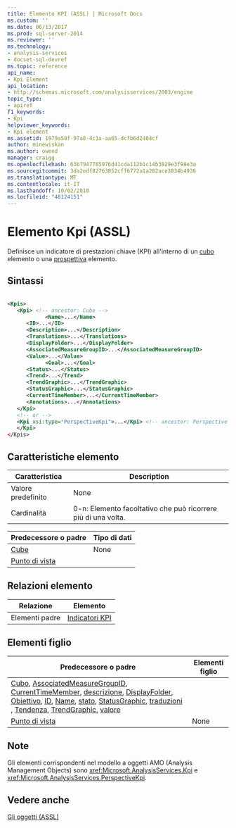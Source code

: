 ```yaml
---
title: Elemento KPI (ASSL) | Microsoft Docs
ms.custom: ''
ms.date: 06/13/2017
ms.prod: sql-server-2014
ms.reviewer: ''
ms.technology:
- analysis-services
- docset-sql-devref
ms.topic: reference
api_name:
- Kpi Element
api_location:
- http://schemas.microsoft.com/analysisservices/2003/engine
topic_type:
- apiref
f1_keywords:
- Kpi
helpviewer_keywords:
- Kpi element
ms.assetid: 1979a58f-97a8-4c1a-aa65-dcfb6d2404cf
author: minewiskan
ms.author: owend
manager: craigg
ms.openlocfilehash: 63b7947785976d41cda112b1c14b3829e3f98e3a
ms.sourcegitcommit: 3da2edf82763852cff6772a1a282ace3034b4936
ms.translationtype: MT
ms.contentlocale: it-IT
ms.lasthandoff: 10/02/2018
ms.locfileid: "48124151"
---
```

# <a name="kpi-element-assl"></a>Elemento Kpi (ASSL)
  Definisce un indicatore di prestazioni chiave (KPI) all'interno di un [cubo](cube-element-assl.md) elemento o una [prospettiva](perspective-element-assl.md) elemento.  
  
## <a name="syntax"></a>Sintassi  
  
```xml  
  
<Kpis>  
   <Kpi> <!-- ancestor: Cube -->  
            <Name>...</Name>  
      <ID>...</ID>  
      <Description>...</Description>  
      <Translations>...</Translations>  
      <DisplayFolder>...</DisplayFolder>  
      <AssociatedMeasureGroupID>...</AssociatedMeasureGroupID>  
      <Value>...</Value>  
            <Goal>...</Goal>  
      <Status>...</Status>  
      <Trend>...</Trend>  
      <TrendGraphic>...</TrendGraphic>  
      <StatusGraphic>...</StatusGraphic>  
      <CurrentTimeMember>...</CurrentTimeMember>  
      <Annotations>...</Annotations>  
   </Kpi>  
   <!-- or -->  
   <Kpi xsi:type="PerspectiveKpi">...</Kpi> <!-- ancestor: Perspective -->  
   </Kpi>  
</Kpis>  
```  
  
## <a name="element-characteristics"></a>Caratteristiche elemento  
  
|Caratteristica|Description|  
|--------------------|-----------------|  
|Valore predefinito|None|  
|Cardinalità|0-n: Elemento facoltativo che può ricorrere più di una volta.|  
  
|Predecessore o padre|Tipo di dati|  
|------------------------|---------------|  
|[Cube](cube-element-assl.md)|None|  
|[Punto di vista](../data-type/perspectivekpi-data-type-assl.md)|  
  
## <a name="element-relationships"></a>Relazioni elemento  
  
|Relazione|Elemento|  
|------------------|-------------|  
|Elementi padre|[Indicatori KPI](../collections/kpis-element-assl.md)|  
  
## <a name="child-elements"></a>Elementi figlio  
  
|Predecessore o padre|Elementi figlio|  
|------------------------|--------------------|  
|[Cubo](../collections/annotations-element-assl.md), [AssociatedMeasureGroupID](../properties/id-element-assl.md), [CurrentTimeMember](member-element-assl.md), [descrizione](../properties/description-element-assl.md), [DisplayFolder](../properties/displayfolder-element-assl.md), [Obiettivo](../properties/goal-element-assl.md), [ID](../properties/id-element-assl.md), [Name](../properties/name-element-assl.md), [stato](../properties/status-element-assl.md), [StatusGraphic](../properties/statusgraphic-element-assl.md), [traduzioni ](../collections/translations-element-assl.md), [Tendenza](../properties/trend-element-assl.md), [TrendGraphic](../properties/trendgraphic-element-assl.md), [valore](../properties/value-element-assl.md)|  
|[Punto di vista](perspective-element-assl.md)|None|  
  
## <a name="remarks"></a>Note  
 Gli elementi corrispondenti nel modello a oggetti AMO (Analysis Management Objects) sono <xref:Microsoft.AnalysisServices.Kpi> e <xref:Microsoft.AnalysisServices.PerspectiveKpi>.  
  
## <a name="see-also"></a>Vedere anche  
 [Gli oggetti &#40;ASSL&#41;](objects-assl.md)  
  
  
